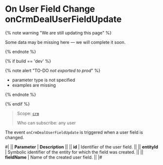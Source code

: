# On User Field Change onCrmDealUserFieldUpdate

{% note warning "We are still updating this page" %}

Some data may be missing here — we will complete it soon.

{% endnote %}

{% if build == 'dev' %}

{% note alert "TO-DO _not exported to prod_" %}

- parameter type is not specified
- examples are missing

{% endnote %}

{% endif %}

> Scope: [`crm`](../../../scopes/permissions.md)
>
> Who can subscribe: any user

The event `onCrmDealUserFieldUpdate` is triggered when a user field is changed.

#|
|| **Parameter** | **Description** ||
|| **id** | Identifier of the user field. ||
|| **entityId** | Symbolic identifier of the entity for which the field was created. ||
|| **fieldName** | Name of the created user field. ||
|#